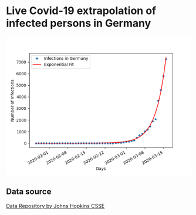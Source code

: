 # Live Covid-19 extrapolation of infected persons in Germany

![](plots/exponential_fit.png)


## Data source
[Data Repository by Johns Hopkins CSSE](https://github.com/CSSEGISandData/COVID-19)